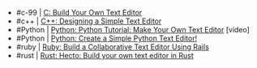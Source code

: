 - #c-99 | [C: Build Your Own Text Editor](https://viewsourcecode.org/snaptoken/kilo/)
- #c++ | [C++: Designing a Simple Text Editor](http://www.fltk.org/doc-1.1/editor.html)
- #Python | [Python: Python Tutorial: Make Your Own Text Editor](https://www.youtube.com/watch?v=xqDonHEYPgA) [video]
- #Python | [Python: Create a Simple Python Text Editor!](http://www.instructables.com/id/Create-a-Simple-Python-Text-Editor/)
- #ruby | [Ruby: Build a Collaborative Text Editor Using Rails](https://blog.aha.io/text-editor/)
- #rust | [Rust: Hecto: Build your own text editor in Rust ](https://www.flenker.blog/hecto/)